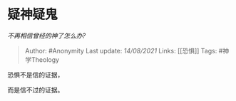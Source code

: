# 疑神疑鬼
*不再相信曾经的神了怎么办?*

> Author: #Anonymity 
Last update: *14/08/2021* 
Links: [[恐惧]] 
Tags: #神学Theology 
  

恐惧不是信的证据，

而是信不过的证据。